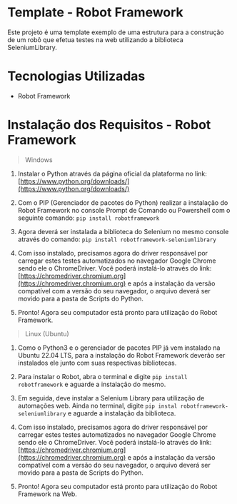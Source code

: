 # Template - Robot Framework
Este projeto é uma template exemplo de uma estrutura para a construção de um robô que efetua testes na web utilizando a biblioteca SeleniumLibrary.

# Tecnologias Utilizadas
- Robot Framework

Instalação dos Requisitos - Robot Framework
===========================================
> Windows
1. Instalar o Python através da página oficial da plataforma no link: [https://www.python.org/downloads/](https://www.python.org/downloads/)
       
2. Com o PIP (Gerenciador de pacotes do Python) realizar a instalação do Robot Framework no console Prompt de Comando ou Powershell com o seguinte comando: ```pip install robotframework```

3. Agora deverá ser instalada a biblioteca do Selenium no mesmo console através do comando: `pip install robotframework-seleniumlibrary`

4. Com isso instalado, precisamos agora do driver responsável por carregar estes testes automatizados no navegador Google Chrome sendo ele o ChromeDriver. Você poderá instalá-lo através do link: [https://chromedriver.chromium.org](https://chromedriver.chromium.org) e após a instalação da versão compatível com a versão do seu navegador, o arquivo deverá ser movido para a pasta de Scripts do Python.

5. Pronto! Agora seu computador está pronto para utilização do Robot Framework.


> Linux (Ubuntu)
1. Como o Python3 e o gerenciador de pacotes PIP já vem instalado na Ubuntu 22.04 LTS, para a instalação do Robot Framework deverão ser instalados ele junto com suas respectivas bibliotecas.

2. Para instalar o Robot, abra o terminal e digite ```pip install robotframework``` e aguarde a instalação do mesmo.

3. Em seguida, deve instalar a Selenium Library para utilização de automações web. Ainda no terminal, digite ```pip instal robotframework-seleniumlibrary``` e aguarde a instalação da biblioteca.

4. Com isso instalado, precisamos agora do driver responsável por carregar estes testes automatizados no navegador Google Chrome sendo ele o ChromeDriver. Você poderá instalá-lo através do link: [https://chromedriver.chromium.org](https://chromedriver.chromium.org) e após a instalação da versão compatível com a versão do seu navegador, o arquivo deverá ser movido para a pasta de Scripts do Python.

5. Pronto! Agora seu computador está pronto para utilização do Robot Framework na Web.

